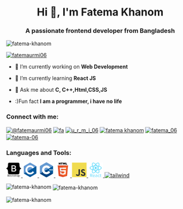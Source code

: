 <h1 align="center">Hi 👋, I'm Fatema Khanom</h1>
<h3 align="center">A passionate frontend developer from Bangladesh</h3>

<p align="left"> <img src="https://komarev.com/ghpvc/?username=fatema-khanom&label=Profile%20views&color=0e75b6&style=flat" alt="fatema-khanom" /> </p>

<p align="left"> <a href="https://twitter.com/fatemaurmi06" target="blank"><img src="https://img.shields.io/twitter/follow/fatemaurmi06?logo=twitter&style=for-the-badge" alt="fatemaurmi06" /></a> </p>

- 🔭 I’m currently working on **Web Development**

- 🌱 I’m currently learning **React JS**

- 💬 Ask me about **C, C++,Html,CSS,JS**
- :)Fun fact **I am a programmer, i have no life**

<h3 align="left">Connect with me:</h3>
<p align="left">
<a href="https://twitter.com/@fatemaurmi06" target="blank"><img align="center" src="https://raw.githubusercontent.com/rahuldkjain/github-profile-readme-generator/master/src/images/icons/Social/twitter.svg" alt="@fatemaurmi06" height="30" width="40" /></a>
<a href="https://linkedin.com/in/fa" target="blank"><img align="center" src="https://raw.githubusercontent.com/rahuldkjain/github-profile-readme-generator/master/src/images/icons/Social/linked-in-alt.svg" alt="fa" height="30" width="40" /></a>
<a href="https://instagram.com/u_r_m_i_06" target="blank"><img align="center" src="https://raw.githubusercontent.com/rahuldkjain/github-profile-readme-generator/master/src/images/icons/Social/instagram.svg" alt="u_r_m_i_06" height="30" width="40" /></a>
<a href="https://www.youtube.com/c/fatema khanom" target="blank"><img align="center" src="https://raw.githubusercontent.com/rahuldkjain/github-profile-readme-generator/master/src/images/icons/Social/youtube.svg" alt="fatema khanom" height="30" width="40" /></a>
<a href="https://www.codechef.com/users/fatema_06" target="blank"><img align="center" src="https://cdn.jsdelivr.net/npm/simple-icons@3.1.0/icons/codechef.svg" alt="fatema_06" height="30" width="40" /></a>
<a href="https://codeforces.com/profile/fatema-06" target="blank"><img align="center" src="https://raw.githubusercontent.com/rahuldkjain/github-profile-readme-generator/master/src/images/icons/Social/codeforces.svg" alt="fatema-06" height="30" width="40" /></a>
</p>

<h3 align="left">Languages and Tools:</h3>
<p align="left"> <a href="https://getbootstrap.com" target="_blank" rel="noreferrer"> <img src="https://raw.githubusercontent.com/devicons/devicon/master/icons/bootstrap/bootstrap-plain-wordmark.svg" alt="bootstrap" width="40" height="40"/> </a> <a href="https://www.cprogramming.com/" target="_blank" rel="noreferrer"> <img src="https://raw.githubusercontent.com/devicons/devicon/master/icons/c/c-original.svg" alt="c" width="40" height="40"/> </a> <a href="https://www.w3schools.com/cpp/" target="_blank" rel="noreferrer"> <img src="https://raw.githubusercontent.com/devicons/devicon/master/icons/cplusplus/cplusplus-original.svg" alt="cplusplus" width="40" height="40"/> </a> <a href="https://www.w3.org/html/" target="_blank" rel="noreferrer"> <img src="https://raw.githubusercontent.com/devicons/devicon/master/icons/html5/html5-original-wordmark.svg" alt="html5" width="40" height="40"/> </a> <a href="https://developer.mozilla.org/en-US/docs/Web/JavaScript" target="_blank" rel="noreferrer"> <img src="https://raw.githubusercontent.com/devicons/devicon/master/icons/javascript/javascript-original.svg" alt="javascript" width="40" height="40"/> </a> <a href="https://reactjs.org/" target="_blank" rel="noreferrer"> <img src="https://raw.githubusercontent.com/devicons/devicon/master/icons/react/react-original-wordmark.svg" alt="react" width="40" height="40"/> </a> <a href="https://tailwindcss.com/" target="_blank" rel="noreferrer"> <img src="https://www.vectorlogo.zone/logos/tailwindcss/tailwindcss-icon.svg" alt="tailwind" width="40" height="40"/> </a> </p>

<p><img align="left" src="https://github-readme-stats.vercel.app/api/top-langs?username=fatema-khanom&show_icons=true&locale=en&layout=compact" alt="fatema-khanom" /></p>

<p>&nbsp;<img align="center" src="https://github-readme-stats.vercel.app/api?username=fatema-khanom&show_icons=true&locale=en" alt="fatema-khanom" /></p>

<p><img align="center" src="https://github-readme-streak-stats.herokuapp.com/?user=fatema-khanom&" alt="fatema-khanom" /></p>
